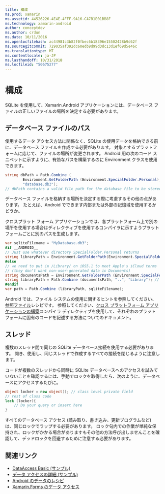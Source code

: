 ```yaml
---
title: 構成
ms.prod: xamarin
ms.assetid: 44526226-4E4E-4FFF-9A16-CA7B1E01BB8F
ms.technology: xamarin-android
author: conceptdev
ms.author: crdun
ms.date: 10/11/2016
ms.openlocfilehash: ac44981c3b82f0fbec6b18396e15502428b9d62f
ms.sourcegitcommit: 729035af392dc60edb9d99d3dc13d1ef69d5e46c
ms.translationtype: MT
ms.contentlocale: ja-JP
ms.lasthandoff: 10/31/2018
ms.locfileid: "50675277"
---
```

# <a name="configuration"></a>構成

SQLite を使用して、Xamarin.Android アプリケーションには、データベース ファイルの正しいファイルの場所を決定する必要があります。

## <a name="database-file-path"></a>データベース ファイルのパス

使用するデータ アクセス方法に関係なく、SQLite の使用データを格納できる前に、データベース ファイルを作成する必要があります。 対象とするプラットフォームに応じて、ファイルの場所が変更されます。 Android 用の次のコード スニペットに示すように、有効なパスを構築するのに Environment クラスを使用できます。

```csharp
string dbPath = Path.Combine (
        Environment.GetFolderPath (Environment.SpecialFolder.Personal),
        "database.db3");
// dbPath contains a valid file path for the database file to be stored
```

データベース ファイルを格納する場所を決定する際に考慮するその他の点があります。 たとえば、Android でできます内部または外部の記憶域を使用するかどうか。

クロスプラット フォーム アプリケーションでは、各プラットフォーム上で別の場所を使用する場合はディレクティブを使用するコンパイラに示すようプラットフォームごとに別のパスを生成します。

```csharp
var sqliteFilename = "MyDatabase.db3";
#if __ANDROID__
// Just use whatever directory SpecialFolder.Personal returns
string libraryPath = Environment.GetFolderPath(Environment.SpecialFolder.Personal); ;
#else
// we need to put in /Library/ on iOS5.1 to meet Apple's iCloud terms
// (they don't want non-user-generated data in Documents)
string documentsPath = Environment.GetFolderPath (Environment.SpecialFolder.Personal); // Documents folder
string libraryPath = Path.Combine (documentsPath, "..", "Library"); // Library folder instead
#endif
var path = Path.Combine (libraryPath, sqliteFilename);
```

Android では、ファイル システムの使用に関するヒントを参照してください、[参照ファイル](https://github.com/xamarin/recipes/tree/master/Recipes/android/data/files/browse_files)レシピです。 参照してください、[クロス プラットフォーム アプリケーションの構築](~/cross-platform/app-fundamentals/building-cross-platform-applications/index.md)コンパイラ ディレクティブを使用して、それぞれのプラットフォームに固有のコードを記述する方法についてのドキュメント。

## <a name="threading"></a>スレッド

複数のスレッド間で同じの SQLite データベース接続を使用する必要があります。 開き、使用し、同じスレッドで作成するすべての接続を閉じるように注意します。

コードが複数のスレッドから同時に SQLite データベースへのアクセスを試みていないことを確認するには、手動でロックを取得したら、次のように、データベースにアクセスするたびに。

```csharp
object locker = new object(); // class level private field
// rest of class code
lock (locker){
    // Do your query or insert here
}
```

すべてのデータベース アクセス (読み取り、書き込み、更新プログラムなど) は、同じロックでラップする必要があります。 ロック句内での作業が単純な保持され、ロックがかかる場合がありますもその他の方法呼び出しませんことを確認して、デッドロックを回避するために注意する必要があります。


## <a name="related-links"></a>関連リンク

- [DataAccess Basic (サンプル)](https://github.com/xamarin/mobile-samples/tree/master/DataAccess/Basic)
- [データ アクセスの詳細 (サンプル)](https://github.com/xamarin/mobile-samples/tree/master/DataAccess/Advanced)
- [Android のデータのレシピ](https://github.com/xamarin/recipes/tree/master/Recipes/android/data)
- [Xamarin.Forms のデータ アクセス](~/xamarin-forms/app-fundamentals/databases.md)
